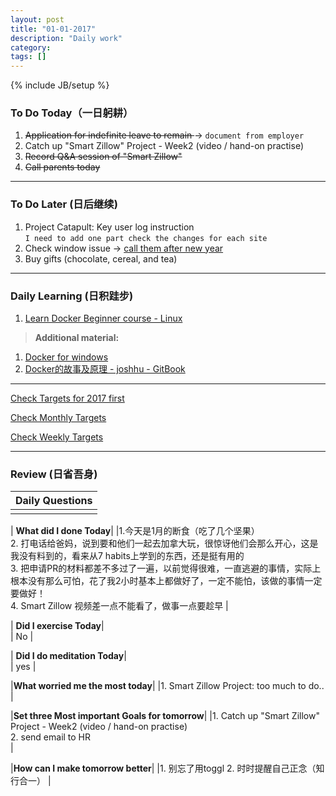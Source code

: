 ```yaml
---
layout: post
title: "01-01-2017"
description: "Daily work"
category: 
tags: []
---
```

{% include JB/setup %}

### To Do Today（一日躬耕）

1. <s>Application for indefinite leave to remain </s> -> `document from employer`
2. Catch up "Smart Zillow" Project - Week2 (video / hand-on practise)
3. <s>Record Q&A session of "Smart Zillow" </s>
4. <s>Call parents today</s>


---

### To Do Later (日后继续) 


1. Project Catapult: Key user log instruction  
```I need to add one part check the changes for each site``` 
2. Check window issue -> [call them after new year](http://neil526.tripod.com/)
3. Buy gifts (chocolate, cereal, and tea)

---

### Daily Learning (日积跬步)

1. [Learn Docker Beginner course - Linux](https://training.docker.com/user/consume/course_pathway/6582b6bc-f34c-32ea-8de4-4ddb1c53c3f5)

> **Additional material:** 
1. [Docker for windows](https://docs.docker.com/docker-for-windows/)
2. [Docker的故事及原理 - joshhu - GitBook](https://joshhu.gitbooks.io/docker_theory_install/content/DockerBible/story.html)


---

[Check Targets for 2017 first](https://yitianxu.github.io/2016/12/30/resolution-for-2017)

[Check Monthly Targets](https://yitianxu.github.io/pages/monthly%20targets/Monthly)

[Check Weekly Targets](https://yitianxu.github.io/pages/weekly%20targets/Weekly%20Targets) 

---

### Review (日省吾身)

| Daily Questions                   |                                           
|:----------------------------------|
|                                   |

| **What did I done Today**| 
|1.今天是1月的断食（吃了几个坚果）<br /> 2. 打电话给爸妈，说到要和他们一起去加拿大玩，很惊讶他们会那么开心，这是我没有料到的，看来从7 habits上学到的东西，还是挺有用的 <br /> 3. 把申请PR的材料都差不多过了一遍，以前觉得很难，一直逃避的事情，实际上根本没有那么可怕，花了我2小时基本上都做好了，一定不能怕，该做的事情一定要做好！<br /> 4. Smart Zillow 视频差一点不能看了，做事一点要趁早    |

| **Did I exercise Today**|          
| No    |

| **Did I do meditation Today**|          
| yes    |

|**What worried me the most today**|
|1. Smart Zillow Project: too much to do..                                |

|**Set three Most important Goals for tomorrow**|
|1. Catch up "Smart Zillow" Project - Week2 (video / hand-on practise) <br /> 2. send email to HR  <br />                             |

|**How can I make tomorrow better**|
|1. 别忘了用toggl 2. 时时提醒自己正念（知行合一）                          |